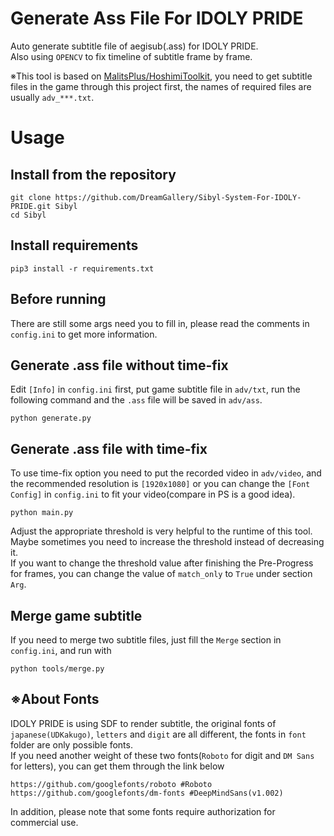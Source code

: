 ﻿# Generate Ass File For IDOLY PRIDE

Auto generate subtitle file of aegisub(.ass) for IDOLY PRIDE.<br />
Also using `OPENCV` to fix timeline of subtitle frame by frame.<br />

※This tool is based on [MalitsPlus/HoshimiToolkit](https://github.com/MalitsPlus/HoshimiToolkit), you need to get subtitle files in the game through this project first, the names of required files are usually `adv_***.txt`.

# Usage

## Install from the repository

```
git clone https://github.com/DreamGallery/Sibyl-System-For-IDOLY-PRIDE.git Sibyl
cd Sibyl
```

## Install requirements

```
pip3 install -r requirements.txt
```

## Before running

There are still some args need you to fill in, please read the comments in `config.ini` to get more information.

## Generate .ass file without time-fix

Edit `[Info]` in `config.ini` first, put game subtitle file in `adv/txt`, run the following command and the `.ass` file will be saved in `adv/ass`.

```
python generate.py
```

## Generate .ass file with time-fix

To use time-fix option you need to put the recorded video in `adv/video`, and the recommended resolution is `[1920x1080]` or you can change the `[Font Config]` in `config.ini` to fit your video(compare in PS is a good idea).

```
python main.py
```

Adjust the appropriate threshold is very helpful to the runtime of this tool.<br />
Maybe sometimes you need to increase the threshold instead of decreasing it.<br />
If you want to change the threshold value after finishing the Pre-Progress for frames, you can change the value of `match_only` to `True` under section `Arg`.

## Merge game subtitle

If you need to merge two subtitle files, just fill the `Merge` section in `config.ini`, and run with

```
python tools/merge.py
```

## ※About Fonts

IDOLY PRIDE is using SDF to render subtitle, the original fonts of `japanese(UDKakugo)`, `letters` and `digit` are all different, the fonts in `font` folder are only possible fonts.<br />
If you need another weight of these two fonts(`Roboto` for digit and `DM Sans` for letters), you can get them through the link below

```
https://github.com/googlefonts/roboto #Roboto
https://github.com/googlefonts/dm-fonts #DeepMindSans(v1.002)
```

In addition, please note that some fonts require authorization for commercial use.
